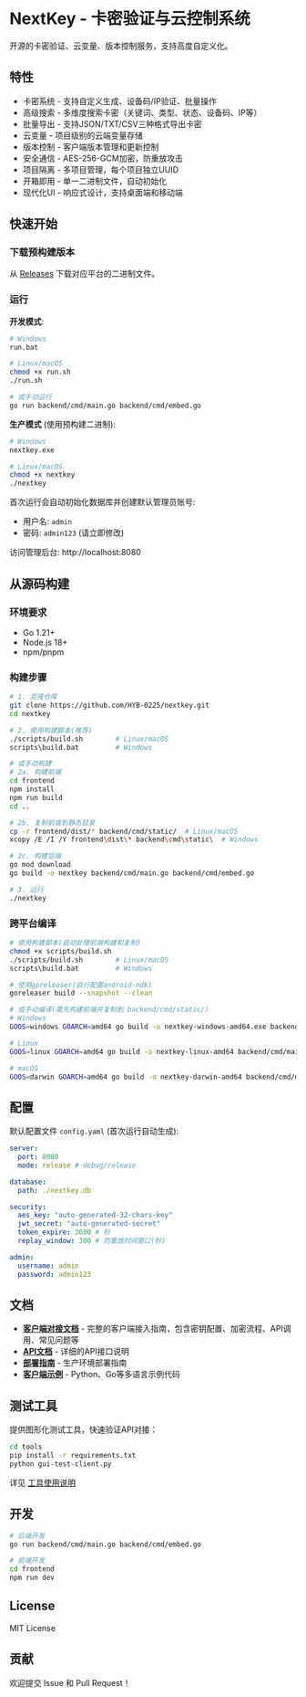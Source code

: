 # NextKey - 卡密验证与云控制系统

开源的卡密验证、云变量、版本控制服务，支持高度自定义化。

## 特性

- 卡密系统 - 支持自定义生成、设备码/IP验证、批量操作
- 高级搜索 - 多维度搜索卡密（关键词、类型、状态、设备码、IP等）
- 批量导出 - 支持JSON/TXT/CSV三种格式导出卡密
- 云变量 - 项目级别的云端变量存储
- 版本控制 - 客户端版本管理和更新控制
- 安全通信 - AES-256-GCM加密，防重放攻击
- 项目隔离 - 多项目管理，每个项目独立UUID
- 开箱即用 - 单一二进制文件，自动初始化
- 现代化UI - 响应式设计，支持桌面端和移动端

## 快速开始

### 下载预构建版本

从 [Releases](https://github.com/HYB-0225/nextkey/releases) 下载对应平台的二进制文件。

### 运行

**开发模式**:
```bash
# Windows
run.bat

# Linux/macOS
chmod +x run.sh
./run.sh

# 或手动运行
go run backend/cmd/main.go backend/cmd/embed.go
```

**生产模式** (使用预构建二进制):
```bash
# Windows
nextkey.exe

# Linux/macOS
chmod +x nextkey
./nextkey
```

首次运行会自动初始化数据库并创建默认管理员账号:
- 用户名: `admin`
- 密码: `admin123` (请立即修改)

访问管理后台: http://localhost:8080

## 从源码构建

### 环境要求

- Go 1.21+
- Node.js 18+
- npm/pnpm

### 构建步骤

```bash
# 1. 克隆仓库
git clone https://github.com/HYB-0225/nextkey.git
cd nextkey

# 2. 使用构建脚本(推荐)
./scripts/build.sh        # Linux/macOS
scripts\build.bat         # Windows

# 或手动构建
# 2a. 构建前端
cd frontend
npm install
npm run build
cd ..

# 2b. 复制前端到静态目录
cp -r frontend/dist/* backend/cmd/static/  # Linux/macOS
xcopy /E /I /Y frontend\dist\* backend\cmd\static\  # Windows

# 2c. 构建后端
go mod download
go build -o nextkey backend/cmd/main.go backend/cmd/embed.go

# 3. 运行
./nextkey
```

### 跨平台编译

```bash
# 使用构建脚本(自动处理前端构建和复制)
chmod +x scripts/build.sh
./scripts/build.sh        # Linux/macOS
scripts\build.bat         # Windows

# 使用goreleaser(自行配置android-ndk)
goreleaser build --snapshot --clean

# 或手动编译(需先构建前端并复制到 backend/cmd/static/)
# Windows
GOOS=windows GOARCH=amd64 go build -o nextkey-windows-amd64.exe backend/cmd/main.go backend/cmd/embed.go

# Linux
GOOS=linux GOARCH=amd64 go build -o nextkey-linux-amd64 backend/cmd/main.go backend/cmd/embed.go

# macOS
GOOS=darwin GOARCH=amd64 go build -o nextkey-darwin-amd64 backend/cmd/main.go backend/cmd/embed.go
```

## 配置

默认配置文件 `config.yaml` (首次运行自动生成):

```yaml
server:
  port: 8080
  mode: release # debug/release

database:
  path: ./nextkey.db

security:
  aes_key: "auto-generated-32-chars-key"
  jwt_secret: "auto-generated-secret"
  token_expire: 3600 # 秒
  replay_window: 300 # 防重放时间窗口(秒)

admin:
  username: admin
  password: admin123
```

## 文档

- **[客户端对接文档](docs/CLIENT.md)** - 完整的客户端接入指南，包含密钥配置、加密流程、API调用、常见问题等
- **[API文档](docs/API.md)** - 详细的API接口说明
- **[部署指南](docs/DEPLOY.md)** - 生产环境部署指南
- **[客户端示例](docs/examples/)** - Python、Go等多语言示例代码

## 测试工具

提供图形化测试工具，快速验证API对接：

```bash
cd tools
pip install -r requirements.txt
python gui-test-client.py
```

详见 [工具使用说明](tools/README.md)

## 开发

```bash
# 后端开发
go run backend/cmd/main.go backend/cmd/embed.go

# 前端开发
cd frontend
npm run dev
```

## License

MIT License

## 贡献

欢迎提交 Issue 和 Pull Request！

